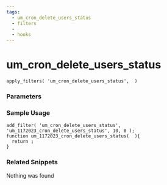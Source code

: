 ```yaml
---
tags: 
  - um_cron_delete_users_status
  - filters
  - 
  - hooks
---
```

# um\_cron\_delete\_users\_status

``` php:no-line-numbers
apply_filters( 'um_cron_delete_users_status',  )
```
<div class='hook-sep'></div>

### Parameters

<div class='hook-sep'></div>



### Sample Usage

``` php:no-line-numbers
add_filter( 'um_cron_delete_users_status', 'um_1172023_cron_delete_users_status', 10, 0 );
function um_1172023_cron_delete_users_status(  ){
  return ;
}
```
<div class='hook-sep'></div>



### Related Snippets

Nothing was found


